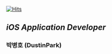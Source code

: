 [![Hits](https://hits.seeyoufarm.com/api/count/incr/badge.svg?url=https%3A%2F%2Fgithub.com%2FDustinPark92)](https://hits.seeyoufarm.com)
## *iOS Application Developer*
### 박병호 (DustinPark)   


<!--
**DustinPark92/DustinPark92** is a ✨ _special_ ✨ repository because its `README.md` (this file) appears on your GitHub profile.

Here are some ideas to get you started:

- 🔭 I’m currently working on ...
- 🌱 I’m currently learning ...
- 👯 I’m looking to collaborate on ...
- 🤔 I’m looking for help with ...
- 💬 Ask me about ...
- 📫 How to reach me: ...
- 😄 Pronouns: ...
- ⚡ Fun fact: ...
-->
